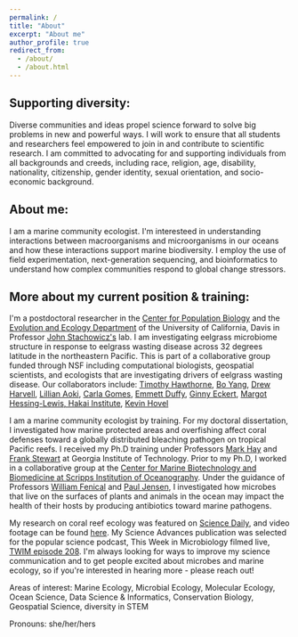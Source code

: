 ```yaml
---
permalink: /
title: "About"
excerpt: "About me"
author_profile: true
redirect_from: 
  - /about/
  - /about.html
---
```

## Supporting diversity:
Diverse communities and ideas propel science forward to solve big problems in new and powerful ways. I will work to ensure that all students and researchers feel empowered to join in and contribute to scientific research. I am committed to advocating for and supporting individuals from all backgrounds and creeds, including race, religion, age, disability, nationality, citizenship, gender identity, sexual orientation, and socio-economic background. 

## About me:
I am a marine community ecologist. I'm interesteed in understanding interactions between macroorganisms and microorganisms in our oceans and how these interactions support marine biodiversity. I employ the use of field experimentation, next-generation sequencing, and bioinformatics to understand how complex communities respond to global change stressors.

## More about my current position & training:
I'm a postdoctoral researcher in the [Center for Population Biology](https://cpb.ucdavis.edu/) and the [Evolution and Ecology Department](https://eve.ucdavis.edu/) of the University of California, Davis in Professor [John Stachowicz's](https://stachlab.wordpress.com/) lab.  I am investigating eelgrass microbiome structure in response to eelgrass wasting disease across 32 degrees latitude in the northeastern Pacific. This is part of a collaborative group funded through NSF including computational biologists, geospatial scientists, and ecologists that are investigating drivers of eelgrass wasting disease. Our collaborators include:  [Timothy Hawthorne](http://www.citizensciencegis.org/hawthorne-earns-top-research-honor-at-ucf/), [Bo Yang](https://gis-yang.github.io/), [Drew Harvell](http://www.eeb.cornell.edu/harvell/), [Lillian Aoki](https://lillianaoki.weebly.com/), [Carla Gomes](https://www.cs.cornell.edu/gomes/), [Emmett Duffy](https://marinegeo.si.edu/emmett-duffy), [Ginny Eckert](https://alaskaseagrant.org/about/directory/ginny-eckert/), [Margot Hessing-Lewis, Hakai Institute](https://www.hakai.org/), [Kevin Hovel](http://sci.sdsu.edu/hovel/)

I am a marine community ecologist by training. For my doctoral dissertation, I investigated how marine protected areas and overfishing affect coral defenses toward a globally distributed bleaching pathogen on tropical Pacific reefs. I received my Ph.D training under Professors [Mark Hay](https://ocean.gatech.edu/people/dr-mark-hay) and [Frank Stewart](http://marine-micro.biology.gatech.edu/) at Georgia Institute of Technology. Prior to my Ph.D, I worked in a collaborative group at the [Center for Marine Biotechnology and Biomedicine at Scripps Institution of Oceanography](https://scripps.ucsd.edu/cmbb). Under the guidance of Professors [William Fenical](https://wfenical.scrippsprofiles.ucsd.edu/) and [Paul Jensen](https://pjensen.scrippsprofiles.ucsd.edu/), I investigated how microbes that live on the surfaces of plants and animals in the ocean may impact the health of their hosts by producing antibiotics toward marine pathogens.

My research on coral reef ecology was featured on [Science Daily](https://www.sciencedaily.com/releases/2019/10/191002144239.htm), and video footage can be found [here](https://www.youtube.com/watch?v=Ad9-zN3owyk&feature=youtu.be). My Science Advances publication was selected for the popular science podcast, This Week in Microbiology filmed live, [TWIM episode 208](https://www.microbe.tv/twim/twim-208/). I'm always looking for ways to improve my science communication and to get people excited about microbes and marine ecology, so if you're interested in hearing more - please reach out!

Areas of interest:  Marine Ecology, Microbial Ecology, Molecular Ecology, Ocean Science, Data Science & Informatics, Conservation Biology, Geospatial Science, diversity in STEM

Pronouns: she/her/hers
